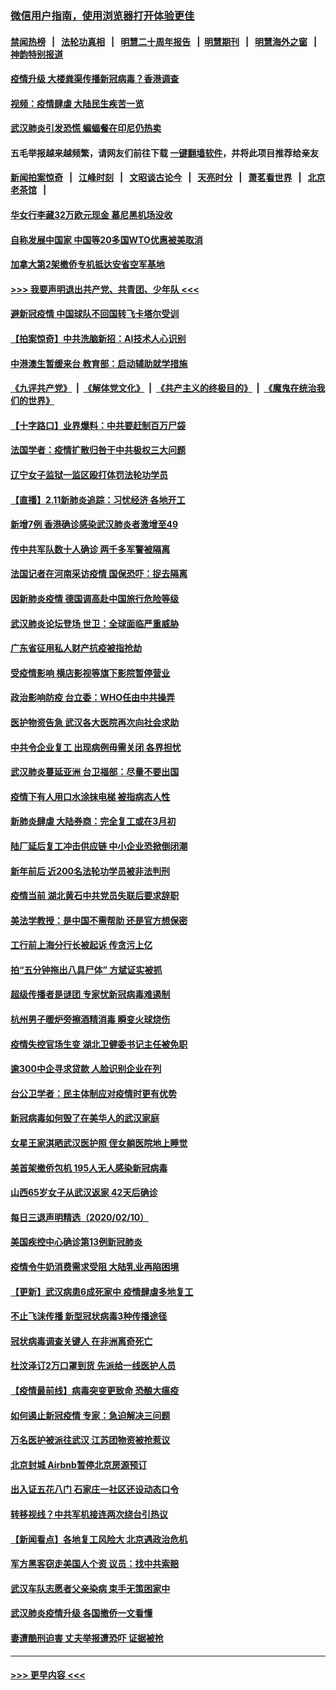 ### [微信用户指南，使用浏览器打开体验更佳](https://github.com/gfw-breaker/banned-news1/blob/master/indexes/wechat-guide.md?t=0)
#### [禁闻热榜](热点新闻.md?t=0)  &nbsp;&nbsp;|&nbsp;&nbsp; [法轮功真相](https://github.com/gfw-breaker/truth/blob/master/README.md?t=0) &nbsp;&nbsp;|&nbsp;&nbsp; [明慧二十周年报告](https://github.com/gfw-breaker/mh-reports/blob/master/README.md?t=0) &nbsp;&nbsp;|&nbsp;&nbsp;[明慧期刊](https://github.com/gfw-breaker/mh-qikan) &nbsp;&nbsp;|&nbsp;&nbsp; [明慧海外之窗](https://github.com/gfw-breaker/mh-news/blob/master/README.md?t=0) &nbsp;&nbsp;|&nbsp;&nbsp; [神韵特别报道](https://github.com/gfw-breaker/mh-news/blob/master/shenyun.md?t=0)
#### [疫情升级 大楼粪渠传播新冠病毒？香港调查](../pages/nsc413/n11861556.md?t=02120122) 
#### [视频：疫情肆虐 大陆民生疾苦一览](../pages/nsc413/n11858659.md?t=02120122) 
#### [武汉肺炎引发恐慌 蝙蝠餐在印尼仍热卖](../pages/nsc413/n11861352.md?t=02120122) 
#### 五毛举报越来越频繁，请网友们前往下载 [一键翻墙软件](https://github.com/gfw-breaker/ssr-accounts)，并将此项目推荐给亲友
#### [新闻拍案惊奇](https://github.com/gfw-breaker/banned-news1/blob/master/pages/link4.md) &nbsp;&nbsp;|&nbsp;&nbsp; [江峰时刻](https://github.com/gfw-breaker/banned-news1/blob/master/pages/link4.md) &nbsp;&nbsp;|&nbsp;&nbsp; [文昭谈古论今](https://github.com/gfw-breaker/banned-news1/blob/master/pages/link4.md) &nbsp;&nbsp;|&nbsp;&nbsp; [天亮时分](https://github.com/gfw-breaker/banned-news1/blob/master/pages/link4.md) &nbsp;&nbsp;|&nbsp;&nbsp; [萧茗看世界](https://github.com/gfw-breaker/banned-news1/blob/master/pages/link4.md) &nbsp;&nbsp;|&nbsp;&nbsp; [北京老茶馆](https://github.com/gfw-breaker/banned-news1/blob/master/pages/link4.md) &nbsp;&nbsp;|&nbsp;&nbsp; 
#### [华女行李藏32万欧元现金 慕尼黑机场没收](../pages/nsc413/n11861043.md?t=02120122) 
#### [自称发展中国家 中国等20多国WTO优惠被美取消](../pages/nsc413/n11861213.md?t=02120122) 
#### [加拿大第2架撤侨专机抵达安省空军基地](../pages/nsc413/n11861404.md?t=02120122) 
#### [>>> 我要声明退出共产党、共青团、少年队 <<<](https://github.com/begood0513/goodnews/blob/master/quit/letter.md) 
#### [避新冠疫情 中国球队不回国转飞卡塔尔受训](../pages/nsc413/n11861447.md?t=02120122) 
#### [【拍案惊奇】中共洗脑新招：AI技术人心识别](../pages/nsc413/n11860089.md?t=02120122) 
#### [中港澳生暂缓来台 教育部：启动辅助就学措施](../pages/nsc413/n11861153.md?t=02120122) 
#### [《九评共产党》](https://github.com/begood0513/9ping.md/blob/master/README.md) &nbsp;|&nbsp; [《解体党文化》](../../../../jtdwh.md/blob/master/README.md)  &nbsp;|&nbsp; [《共产主义的终极目的》](../../../../gczydzjmd.md/blob/master/README.md) &nbsp;|&nbsp; [《魔鬼在统治我们的世界》](../../../../mgztzwmdsj.md/blob/master/README.md) 
#### [【十字路口】业界爆料：中共要赶制百万尸袋](../pages/nsc413/n11860064.md?t=02120122) 
#### [法国学者：疫情扩散归咎于中共极权三大问题](../pages/nsc413/n11861165.md?t=02120122) 
#### [辽宁女子监狱一监区殴打体罚法轮功学员](../pages/nsc413/n11856276.md?t=02120122) 
#### [【直播】2.11新肺炎追踪：习忧经济 各地开工](../pages/nsc413/n11861169.md?t=02120122) 
#### [新增7例 香港确诊感染武汉肺炎者激增至49](../pages/nsc413/n11861098.md?t=02120122) 
#### [传中共军队数十人确诊 两千多军警被隔离](../pages/nsc413/n11860992.md?t=02120122) 
#### [法国记者在河南采访疫情 国保恐吓：捉去隔离](../pages/nsc413/n11860742.md?t=02120122) 
#### [因新肺炎疫情 德国调高赴中国旅行危险等级](../pages/nsc413/n11861064.md?t=02120122) 
#### [武汉肺炎论坛登场 世卫：全球面临严重威胁](../pages/nsc413/n11860999.md?t=02120122) 
#### [广东省征用私人财产抗疫被指抢劫](../pages/nsc413/n11860913.md?t=02120122) 
#### [受疫情影响 横店影视等旗下影院暂停营业](../pages/nsc413/n11860921.md?t=02120122) 
#### [政治影响防疫 台立委：WHO任由中共操弄](../pages/nsc413/n11860928.md?t=02120122) 
#### [医护物资告急 武汉各大医院再次向社会求助](../pages/nsc413/n11860729.md?t=02120122) 
#### [中共令企业复工 出现病例毋需关闭 各界担忧](../pages/nsc413/n11860563.md?t=02120122) 
#### [武汉肺炎蔓延亚洲 台卫福部：尽量不要出国](../pages/nsc413/n11860586.md?t=02120122) 
#### [疫情下有人用口水涂抹电梯 被指病态人性](../pages/nsc413/n11860618.md?t=02120122) 
#### [新肺炎肆虐 大陆券商：完全复工或在3月初](../pages/nsc413/n11860445.md?t=02120122) 
#### [陆厂延后复工冲击供应链 中小企业恐掀倒闭潮](../pages/nsc413/n11859772.md?t=02120122) 
#### [新年前后 近200名法轮功学员被非法判刑](../pages/nsc413/n11855720.md?t=02120122) 
#### [疫情当前 湖北黄石中共党员失联后要求辞职](../pages/nsc413/n11860118.md?t=02120122) 
#### [美法学教授：是中国不需帮助 还是官方想保密](../pages/nsc413/n11859492.md?t=02120122) 
#### [工行前上海分行长被起诉 传贪污上亿](../pages/nsc413/n11860139.md?t=02120122) 
#### [拍“五分钟拖出八具尸体” 方斌证实被抓](../pages/nsc413/n11860090.md?t=02120122) 
#### [超级传播者是谜团 专家忧新冠病毒难遏制](../pages/nsc413/n11859686.md?t=02120122) 
#### [杭州男子暖炉旁擦酒精消毒 瞬变火球烧伤](../pages/nsc413/n11860071.md?t=02120122) 
#### [疫情失控官场生变 湖北卫健委书记主任被免职](../pages/nsc413/n11859848.md?t=02120122) 
#### [逾300中企寻求贷款 人脸识别企业在列](../pages/nsc413/n11860100.md?t=02120122) 
#### [台公卫学者：民主体制应对疫情时更有优势](../pages/nsc413/n11860023.md?t=02120122) 
#### [新冠病毒如何毁了在美华人的武汉家庭](../pages/nsc413/n11859524.md?t=02120122) 
#### [女星王家淇晒武汉医护照 侄女躺医院地上睡觉](../pages/nsc413/n11859756.md?t=02120122) 
#### [美首架撤侨包机 195人无人感染新冠病毒](../pages/nsc413/n11859908.md?t=02120122) 
#### [山西65岁女子从武汉返家 42天后确诊](../pages/nsc413/n11859912.md?t=02120122) 
#### [每日三退声明精选（2020/02/10）](../pages/nsc413/n11860031.md?t=02120122) 
#### [美国疾控中心确诊第13例新冠肺炎](../pages/nsc413/n11859966.md?t=02120122) 
#### [疫情令牛奶消费需求受阻 大陆乳业再陷困境](../pages/nsc413/n11859859.md?t=02120122) 
#### [【更新】武汉病患6成死家中 疫情肆虐多地复工](../pages/nsc413/n11801312.md?t=02120122) 
#### [不止飞沫传播 新型冠状病毒3种传播途径](../pages/nsc413/n11859060.md?t=02120122) 
#### [冠状病毒调查关键人 在非洲离奇死亡](../pages/nsc413/n11859798.md?t=02120122) 
#### [杜汶泽订2万口罩到货 先派给一线医护人员](../pages/nsc413/n11859214.md?t=02120122) 
#### [【疫情最前线】病毒突变更致命 恐酿大瘟疫](../pages/nsc413/n11859604.md?t=02120122) 
#### [如何遏止新冠疫情 专家：急迫解决三问题](../pages/nsc413/n11859685.md?t=02120122) 
#### [万名医护被派往武汉 江苏团物资被抢惹议](../pages/nsc413/n11859585.md?t=02120122) 
#### [北京封城 Airbnb暂停北京房源预订](../pages/nsc413/n11859659.md?t=02120122) 
#### [出入证五花八门 石家庄一社区还设动态口令](../pages/nsc413/n11859510.md?t=02120122) 
#### [转移视线？中共军机接连两次绕台引热议](../pages/nsc413/n11859346.md?t=02120122) 
#### [【新闻看点】各地复工风险大 北京遇政治危机](../pages/nsc413/n11859164.md?t=02120122) 
#### [军方黑客窃走美国人个资 议员：找中共索赔](../pages/nsc413/n11859371.md?t=02120122) 
#### [武汉车队志愿者父亲染病 束手无策困家中](../pages/nsc413/n11859117.md?t=02120122) 
#### [武汉肺炎疫情升级 各国撤侨一文看懂](../pages/nsc413/n11859313.md?t=02120122) 
#### [妻遭酷刑迫害 丈夫举报遭恐吓 证据被抢](../pages/nsc413/n11858478.md?t=02120122) 

----
#### [ >>> 更早内容 <<< ](../indexes/nsc413-earlier.md)
